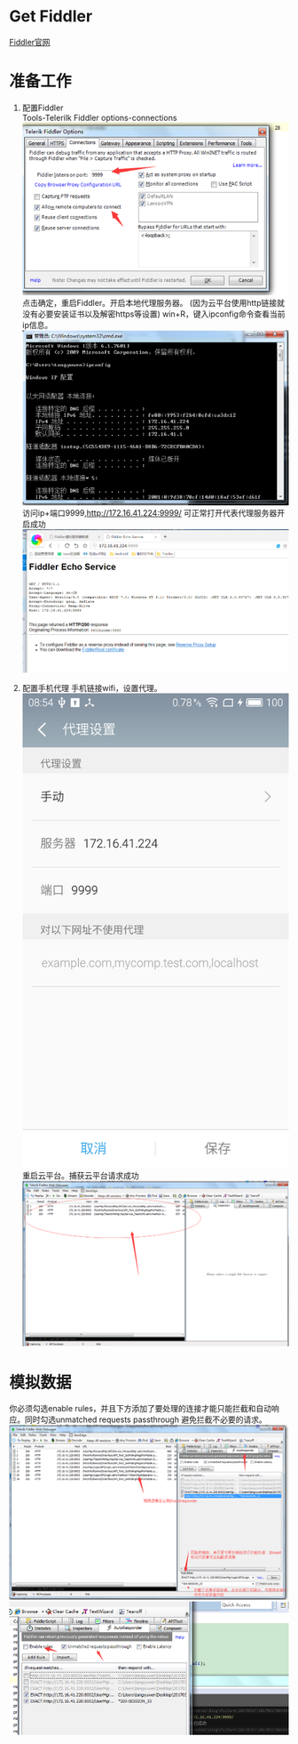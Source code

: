 # Get Fiddler
[Fiddler官网](http://www.telerik.com/fiddler)
# 准备工作
1. 配置Fiddler  
    Tools-Telerilk Fiddler options-connections  
    ![20170317084710.png](../../../Pictures\20170317\20170317084710.png)  点击确定，重启Fiddler。开启本地代理服务器。
    (因为云平台使用http链接就没有必要安装证书以及解密https等设置)
    win+R，键入ipconfig命令查看当前ip信息。  
    ![20170317084953.png](../../../Pictures\20170317\20170317084953.png)  访问ip+端口9999,http://172.16.41.224:9999/ 可正常打开代表代理服务器开启成功  
    ![20170317085419.png](../../../Pictures\20170317\20170317085419.png)  


2. 配置手机代理
    手机链接wifi，设置代理。  
    ![20170317085115.png](../../../Pictures\20170317\20170317085115.png) 
    重启云平台。捕获云平台请求成功 
    ![20170317085602.png](../../../Pictures\20170317\20170317085602.png) 

# 模拟数据
你必须勾选enable rules，并且下方添加了要处理的连接才能只能拦截和自动响应。同时勾选unmatched requests passthrough 避免拦截不必要的请求。  
![20170317090001.png](../../../Pictures\20170317\20170317090001.png)  
![20170317090115.png](../../../Pictures\20170317\20170317090115.png)  

